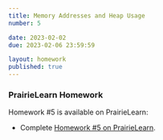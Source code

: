 ```yaml
---
title: Memory Addresses and Heap Usage
number: 5

date: 2023-02-02
due: 2023-02-06 23:59:59

layout: homework
published: true
---
```


### PrairieLearn Homework

Homework #5 is available on PrairieLearn:

- Complete [Homework #5 on PrairieLearn](https://us.prairielearn.com/pl/course_instance/130897/).